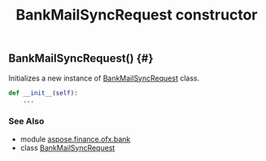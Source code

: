 ﻿---
title: BankMailSyncRequest constructor
second_title: Aspose.Finance for Python via .NET API References
description: 
type: docs
weight: 10
url: /python-net/aspose.finance.ofx.bank/bankmailsyncrequest/__init__/
is_root: false
---

## BankMailSyncRequest() {#}

Initializes a new instance of [BankMailSyncRequest](/finance/python-net/aspose.finance.ofx.bank/bankmailsyncrequest) class.



```python
def __init__(self):
    ...
```





### See Also
* module [aspose.finance.ofx.bank](../../)
* class [BankMailSyncRequest](/finance/python-net/aspose.finance.ofx.bank/bankmailsyncrequest)
